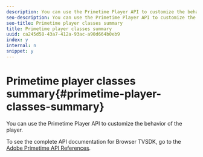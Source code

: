```yaml
---
description: You can use the Primetime Player API to customize the behavior of the player.
seo-description: You can use the Primetime Player API to customize the behavior of the player.
seo-title: Primetime player classes summary
title: Primetime player classes summary
uuid: ca245d58-43a7-412a-93ac-a90d664b0eb9
index: y
internal: n
snippet: y
---
```


# Primetime player classes summary{#primetime-player-classes-summary}

You can use the Primetime Player API to customize the behavior of the player.

To see the complete API documentation for Browser TVSDK, go to the [Adobe Primetime API References](http://help.adobe.com/en_US/primetime/api/index.html#api-Adobe_Primetime_API_References). 
